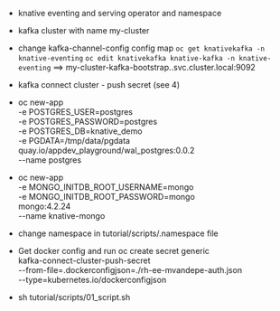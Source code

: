 * knative eventing and serving operator and namespace
* kafka cluster with name my-cluster
* change kafka-channel-config config map `oc get knativekafka -n knative-eventing` `oc edit knativekafka knative-kafka -n knative-eventing`
==> my-cluster-kafka-bootstrap.<NAMESPACE>.svc.cluster.local:9092
* kafka connect cluster - push secret (see 4)


* oc new-app \
  -e POSTGRES_USER=postgres \
  -e POSTGRES_PASSWORD=postgres \
  -e POSTGRES_DB=knative_demo \
  -e PGDATA=/tmp/data/pgdata \
  quay.io/appdev_playground/wal_postgres:0.0.2 \
  --name postgres


* oc new-app \
  -e MONGO_INITDB_ROOT_USERNAME=mongo \
  -e MONGO_INITDB_ROOT_PASSWORD=mongo \
  mongo:4.2.24 \
  --name knative-mongo

* change namespace in tutorial/scripts/.namespace file
* Get docker config and run 
  oc create secret generic \
  kafka-connect-cluster-push-secret \
  --from-file=.dockerconfigjson=./rh-ee-mvandepe-auth.json \
  --type=kubernetes.io/dockerconfigjson

* sh tutorial/scripts/01_script.sh